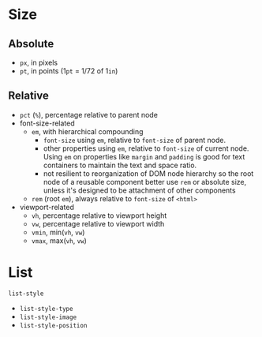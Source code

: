 # Size

## Absolute

- `px`, in pixels
- `pt`, in points (1`pt` = 1/72 of 1`in`)

## Relative

- `pct` (`%`), percentage relative to parent node
- font-size-related
  - `em`, with hierarchical compounding
    - `font-size` using `em`, relative to `font-size` of parent node.
    - other properties using `em`, relative to `font-size` of current node.
    Using `em` on properties like `margin` and `padding` is good for text containers to maintain the text and space ratio.
    - not resilient to reorganization of DOM node hierarchy so the root node of a reusable component better use `rem` or absolute size, unless it's designed to be attachment of other components
  - `rem` (root `em`), always relative to `font-size` of `<html>`
- viewport-related
  - `vh`, percentage relative to viewport height
  - `vw`, percentage relative to viewport width
  - `vmin`, min(`vh`, `vw`)
  - `vmax`, max(`vh`, `vw`)


# List

`list-style`
- `list-style-type`
- `list-style-image`
- `list-style-position`
